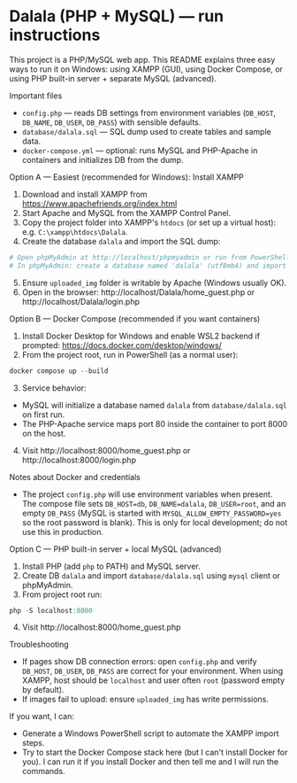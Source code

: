 # Dalala (PHP + MySQL) — run instructions

This project is a PHP/MySQL web app. This README explains three easy ways to run it on Windows: using XAMPP (GUI), using Docker Compose, or using PHP built-in server + separate MySQL (advanced).

Important files

- `config.php` — reads DB settings from environment variables (`DB_HOST`, `DB_NAME`, `DB_USER`, `DB_PASS`) with sensible defaults.
- `database/dalala.sql` — SQL dump used to create tables and sample data.
- `docker-compose.yml` — optional: runs MySQL and PHP-Apache in containers and initializes DB from the dump.

Option A — Easiest (recommended for Windows): Install XAMPP

1. Download and install XAMPP from https://www.apachefriends.org/index.html
2. Start Apache and MySQL from the XAMPP Control Panel.
3. Copy the project folder into XAMPP's `htdocs` (or set up a virtual host): e.g. `C:\xampp\htdocs\Dalala`.
4. Create the database `dalala` and import the SQL dump:

```powershell
# Open phpMyAdmin at http://localhost/phpmyadmin or run from PowerShell with MySQL client (if available)
# In phpMyAdmin: create a database named 'dalala' (utf8mb4) and import database/dalala.sql
```

5. Ensure `uploaded_img` folder is writable by Apache (Windows usually OK).
6. Open in the browser: http://localhost/Dalala/home_guest.php or http://localhost/Dalala/login.php

Option B — Docker Compose (recommended if you want containers)

1. Install Docker Desktop for Windows and enable WSL2 backend if prompted: https://docs.docker.com/desktop/windows/
2. From the project root, run in PowerShell (as a normal user):

```powershell
docker compose up --build
```

3. Service behavior:

- MySQL will initialize a database named `dalala` from `database/dalala.sql` on first run.
- The PHP-Apache service maps port 80 inside the container to port 8000 on the host.

4. Visit http://localhost:8000/home_guest.php or http://localhost:8000/login.php

Notes about Docker and credentials

- The project `config.php` will use environment variables when present. The compose file sets `DB_HOST=db`, `DB_NAME=dalala`, `DB_USER=root`, and an empty `DB_PASS` (MySQL is started with `MYSQL_ALLOW_EMPTY_PASSWORD=yes` so the root password is blank). This is only for local development; do not use this in production.

Option C — PHP built-in server + local MySQL (advanced)

1. Install PHP (add `php` to PATH) and MySQL server.
2. Create DB `dalala` and import `database/dalala.sql` using `mysql` client or phpMyAdmin.
3. From project root run:

```powershell
php -S localhost:8000
```

4. Visit http://localhost:8000/home_guest.php

Troubleshooting

- If pages show DB connection errors: open `config.php` and verify `DB_HOST`, `DB_USER`, `DB_PASS` are correct for your environment. When using XAMPP, host should be `localhost` and user often `root` (password empty by default).
- If images fail to upload: ensure `uploaded_img` has write permissions.

If you want, I can:

- Generate a Windows PowerShell script to automate the XAMPP import steps.
- Try to start the Docker Compose stack here (but I can't install Docker for you). I can run it if you install Docker and then tell me and I will run the commands.
